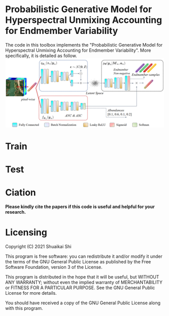 # Probabilistic Generative Model for Hyperspectral Unmixing Accounting for Endmember Variability

The code in this toolbox implements the "Probabilistic Generative Model for Hyperspectral Unmixing Accounting for Endmember Variability". More specifically, it is detailed as follow.
![](./fig/framework.png)



# Train
# Test

# Ciation
**Please kindly cite the papers if this code is useful and helpful for your research.**


# Licensing
Copyright (C) 2021 Shuaikai Shi

This program is free software: you can redistribute it and/or modify it under the terms of the GNU General Public License as published by the Free Software Foundation, version 3 of the License.

This program is distributed in the hope that it will be useful, but WITHOUT ANY WARRANTY; without even the implied warranty of MERCHANTABILITY or FITNESS FOR A PARTICULAR PURPOSE. See the GNU General Public License for more details.

You should have received a copy of the GNU General Public License along with this program.
